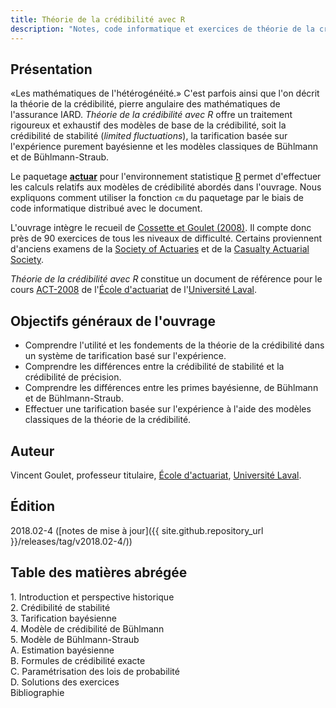 ```yaml
---
title: Théorie de la crédibilité avec R
description: "Notes, code informatique et exercices de théorie de la crédibilité"
---
```


## Présentation

«Les mathématiques de l'hétérogénéité.» C'est parfois ainsi que l'on
décrit la théorie de la crédibilité, pierre angulaire des
mathématiques de l'assurance IARD. *Théorie de la crédibilité avec R*
offre un traitement rigoureux et exhaustif des modèles de base de la
crédibilité, soit la crédibilité de stabilité (*limited
fluctuations*), la tarification basée sur l'expérience purement
bayésienne et les modèles classiques de Bühlmann et de
Bühlmann-Straub.

Le paquetage [**actuar**](https://cran.r-project.org/package=actuar)
pour l'environnement statistique [R](https://www.r-project.org) permet
d'effectuer les calculs relatifs aux modèles de crédibilité abordés
dans l'ouvrage. Nous expliquons comment utiliser la fonction `cm` du
paquetage par le biais de code informatique distribué avec le
document.

L'ouvrage intègre le recueil de [Cossette et Goulet
(2008)](https://libre.act.ulaval.ca/index.php?id=451). Il compte donc
près de 90 exercices de tous les niveaux de difficulté. Certains
proviennent d'anciens examens de la [Society of
Actuaries](https://www.soa.org) et de la [Casualty Actuarial
Society](https://www.casact.org).

*Théorie de la crédibilité avec R* constitue un document de référence
pour le cours
[ACT-2008](https://www.ulaval.ca/les-etudes/cours/repertoire/detailsCours/act-2008-mathematiques-actuarielles-iard-ii.html)
de l'[École d'actuariat](https://www.act.ulaval.ca) de l'[Université
Laval](https://ulaval.ca).

## Objectifs généraux de l'ouvrage

- Comprendre l'utilité et les fondements de la théorie de la crédibilité dans un système de tarification basé sur l'expérience.
- Comprendre les différences entre la crédibilité de stabilité et la crédibilité de précision.
- Comprendre les différences entre les primes bayésienne, de Bühlmann et de Bühlmann-Straub.
- Effectuer une tarification basée sur l'expérience à l'aide des modèles classiques de la théorie de la crédibilité.

## Auteur

Vincent Goulet, professeur titulaire, [École d'actuariat](https://www.act.ulaval.ca), [Université Laval](https://ulaval.ca).

## Édition

2018.02-4 ([notes de mise à jour]({{ site.github.repository_url }}/releases/tag/v2018.02-4/))

## Table des matières abrégée

1\. Introduction et perspective historique  
2\. Crédibilité de stabilité  
3\. Tarification bayésienne  
4\. Modèle de crédibilité de Bühlmann  
5\. Modèle de Bühlmann-Straub  
A. Estimation bayésienne  
B. Formules de crédibilité exacte  
C. Paramétrisation des lois de probabilité  
D. Solutions des exercices  
Bibliographie
